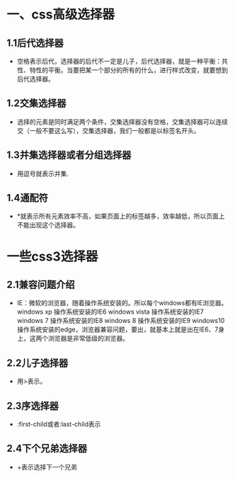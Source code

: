 # 一、css高级选择器
## 1.1后代选择器
- 空格表示后代，选择器的后代不一定是儿子，后代选择器，就是一种平衡：共性、特性的平衡。当要把某一个部分的所有的什么，进行样式改变，就要想到后代选择器。
## 1.2交集选择器
- 选择的元素是同时满足两个条件，交集选择器没有空格，交集选择器可以连续交（一般不要这么写），交集选择器，我们一般都是以标签名开头。
## 1.3并集选择器或者分组选择器
- 用逗号就表示并集.
## 1.4通配符
- *就表示所有元素效率不高，如果页面上的标签越多，效率越低，所以页面上不能出现这个选择器。
# 一些css3选择器
## 2.1兼容问题介绍
- IE：微软的浏览器，随着操作系统安装的。所以每个windows都有IE浏览器。windows xp  操作系统安装的IE6 windows vista 操作系统安装的IE7 windows 7  操作系统安装的IE8 windows 8  操作系统安装的IE9 windows10  操作系统安装的edge，浏览器兼容问题，要出，就基本上就是出在IE6、7身上，这两个浏览器是非常低级的浏览器。
## 2.2儿子选择器
- 用>表示。
## 2.3序选择器
- :first-child或者:last-child表示
## 2.4下个兄弟选择器
- +表示选择下一个兄弟


